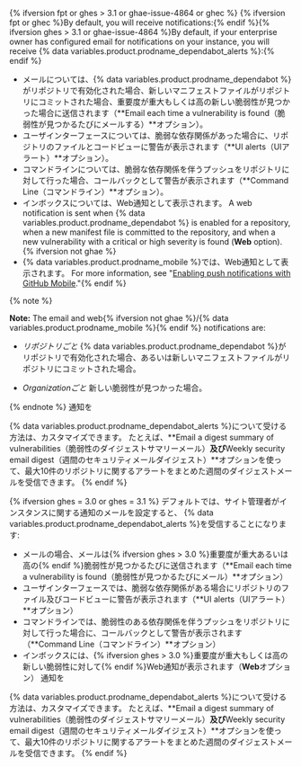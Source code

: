 {% ifversion fpt or ghes > 3.1 or ghae-issue-4864 or ghec %}
{% ifversion fpt or ghec %}By default, you will receive notifications:{% endif %}{% ifversion ghes > 3.1 or ghae-issue-4864 %}By default, if your enterprise owner has configured email for notifications on your instance, you will receive {% data variables.product.prodname_dependabot_alerts %}:{% endif %}

- メールについては、{% data variables.product.prodname_dependabot %}がリポジトリで有効化された場合、新しいマニフェストファイルがリポジトリにコミットされた場合、重要度が重大もしくは高の新しい脆弱性が見つかった場合に送信されます（**Email each time a vulnerability is found（脆弱性が見つかるたびにメールする）**オプション）。
- ユーザインターフェースについては、脆弱な依存関係があった場合に、リポジトリのファイルとコードビューに警告が表示されます（**UI alerts（UIアラート）**オプション）。
- コマンドラインについては、脆弱な依存関係を伴うプッシュをリポジトリに対して行った場合、コールバックとして警告が表示されます（**Command Line（コマンドライン）**オプション）。
- インボックスについては、Web通知として表示されます。 A web notification is sent when {% data variables.product.prodname_dependabot %} is enabled for a repository, when a new manifest file is committed to the repository, and when a new vulnerability with a critical or high severity is found (**Web** option).{% ifversion not ghae %}
- {% data variables.product.prodname_mobile %}では、Web通知として表示されます。 For more information, see "[Enabling push notifications with GitHub Mobile](/github/managing-subscriptions-and-notifications-on-github/configuring-notifications#enabling-push-notifications-with-github-mobile)."{% endif %}

{% note %}

**Note:** The email and web{% ifversion not ghae %}/{% data variables.product.prodname_mobile %}{% endif %} notifications are:

- _リポジトリごと_ {% data variables.product.prodname_dependabot %}がリポジトリで有効化された場合、あるいは新しいマニフェストファイルがリポジトリにコミットされた場合。

- _Organizationごと_ 新しい脆弱性が見つかった場合。

{% endnote %}
通知を

{% data variables.product.prodname_dependabot_alerts %}について受ける方法は、カスタマイズできます。 たとえば、**Email a digest summary of vulnerabilities（脆弱性のダイジェストサマリーメール）**及び**Weekly security email digest（週間のセキュリティメールダイジェスト）**オプションを使って、最大10件のリポジトリに関するアラートをまとめた週間のダイジェストメールを受信できます。
{% endif %}

{% ifversion ghes = 3.0 or ghes = 3.1 %}
デフォルトでは、サイト管理者がインスタンスに関する通知のメールを設定すると、
{% data variables.product.prodname_dependabot_alerts %}を受信することになります:
- メールの場合、メールは{% ifversion ghes > 3.0 %}重要度が重大あるいは高の{% endif %}脆弱性が見つかるたびに送信されます（**Email each time a vulnerability is found（脆弱性が見つかるたびにメール）**オプション）
- ユーザインターフェースでは、脆弱な依存関係がある場合にリポジトリのファイル及びコードビューに警告が表示されます（**UI alerts（UIアラート）**オプション）
- コマンドラインでは、脆弱性のある依存関係を伴うプッシュをリポジトリに対して行った場合に、コールバックとして警告が表示されます（**Command Line（コマンドライン）**オプション）
- インボックスには、{% ifversion ghes > 3.0 %}重要度が重大もしくは高の新しい脆弱性に対して{% endif %}Web通知が表示されます（**Web**オプション）
通知を

{% data variables.product.prodname_dependabot_alerts %}について受ける方法は、カスタマイズできます。 たとえば、**Email a digest summary of vulnerabilities（脆弱性のダイジェストサマリーメール）**及び**Weekly security email digest（週間のセキュリティメールダイジェスト）**オプションを使って、最大10件のリポジトリに関するアラートをまとめた週間のダイジェストメールを受信できます。
{% endif %}
